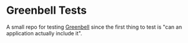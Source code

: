 # Greenbell Tests
A small repo for testing [Greenbell](https://github.com/jspeicher95/greenbell) since the first thing to test is "can an application actually include it".
